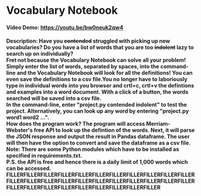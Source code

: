 # Vocabulary Notebook
#### Video Demo: https://youtu.be/bw0neuk2qw4
#### Description: Have you ~~contended~~ struggled with picking up new vocabularies? Do you have a list of words that you are too ~~indolent~~ lazy to search up on individually?<br />Fret not because the Vocabulary Notebook can solve all your problem! Simply enter the list of words, separated by spaces, into the command-line and the Vocabulary Notebook will look for all the definitions! You can even save the definitions to a csv file.You no longer have to laboriously type in individual words into you browser and crtl+c, crtl+v the defintions and examples into a word document. With a click of a button, the words searched will be saved into a csv file.<br />In the command-line, enter "project.py contended indolent" to test the project. Alternatively, you can look up any word by entering "project.py word1 word2 ...".<br />How does the program work? The program will access Merriam-Webster's free API to look up the defintion of the words. Next, it will parse the JSON response and output the result in Pandas dataframe. The user will then have the option to convert and save the dataframe as a csv file. <br />Note: There are some Python modules which have to be installed as specified in requirements.txt.<br />P.S. the API is free and hence there is a daily limit of 1,000 words which can be accessed. FILLERFILLERFILLERFILLERFILLERFILLERFILLERFILLERFILLERFILLERFILLERFILLERFILLERFILLERFILLERFILLERFILLERFILLERFILLERFILLERFILLERFILLERFILLERFILLERFILLERFILLERFILLERFILLERFILLERFILLERFILLER
